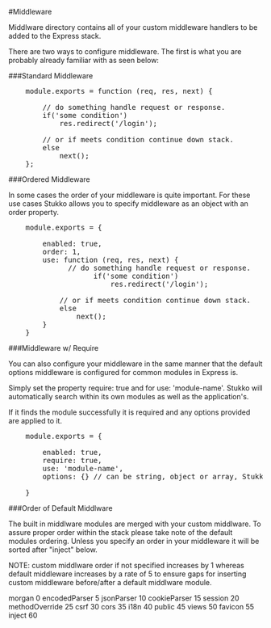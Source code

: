 #Middleware

Middlware directory contains all of your custom middleware handlers to be added to the Express stack.

There are two ways to configure middleware. The first is what you are probably already familiar with as seen below:

###Standard Middleware

<pre>
    module.exports = function (req, res, next) {
    
        // do something handle request or response.
        if('some condition')
            res.redirect('/login');
        
        // or if meets condition continue down stack.
        else
            next();
    };
</pre>

###Ordered Middleware

In some cases the order of your middleware is quite important. For these use cases Stukko allows you to specify middleware
as an object with an order property.

<pre>
    module.exports = {
    
        enabled: true,
        order: 1,
        use: function (req, res, next) {
              // do something handle request or response.
                    if('some condition')
                        res.redirect('/login');
                    
            // or if meets condition continue down stack.
            else
                next();
        }
    }
</pre>

###Middleware w/ Require

You can also configure your middleware in the same manner that the default options middleware is configured for common modules in Express is.

Simply set the property require: true and for use: 'module-name'. Stukko will automatically search within its own modules as well as the application's.

If it finds the module successfully it is required and any options provided are applied to it.

<pre>
    module.exports = {
    
        enabled: true,
        require: true,
        use: 'module-name',
        options: {} // can be string, object or array, Stukko will sort it out automatically for you.
        
    }
</pre>

###Order of Default Middlware

The built in middlware modules are merged with your custom middlware. To assure proper order within
the stack please take note of the default modules ordering. Unless you specify an order in your middleware
it will be sorted after "inject" below. 

NOTE: custom middlware order if not specified increases by 1 whereas default middleware increases by a 
rate of 5 to ensure gaps for inserting custom middleware before/after a default middlware module.

morgan              0
encodedParser       5
jsonParser          10
cookieParser        15
session             20
methodOverride      25
csrf                30
cors                35
i18n                40
public              45
views               50
favicon             55
inject              60

